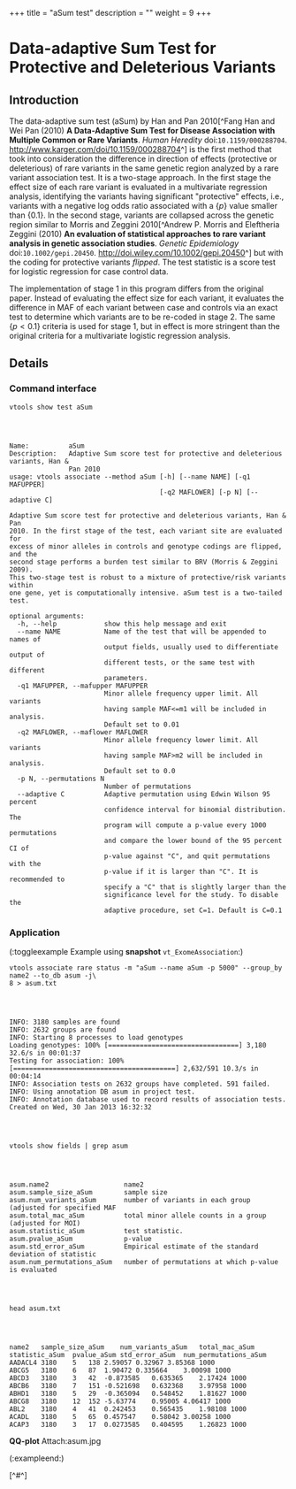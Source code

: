 +++
title = "aSum test"
description = ""
weight = 9
+++



# Data-adaptive Sum Test for Protective and Deleterious Variants 



## Introduction

The data-adaptive sum test (aSum) by Han and Pan 2010[^Fang Han and Wei Pan (2010) **A Data-Adaptive Sum Test for Disease Association with Multiple Common or Rare Variants**. *Human Heredity* doi:`10.1159/000288704`. <http://www.karger.com/doi/10.1159/000288704>^] is the first method that took into consideration the difference in direction of effects (protective or deleterious) of rare variants in the same genetic region analyzed by a rare variant association test. It is a two-stage approach. In the first stage the effect size of each rare variant is evaluated in a multivariate regression analysis, identifying the variants having significant "protective" effects, i.e., variants with a negative log odds ratio associated with a {$p$} value smaller than {$0.1$}. In the second stage, variants are collapsed across the genetic region similar to Morris and Zeggini 2010[^Andrew P. Morris and Eleftheria Zeggini (2010) **An evaluation of statistical approaches to rare variant analysis in genetic association studies**. *Genetic Epidemiology* doi:`10.1002/gepi.20450`. <http://doi.wiley.com/10.1002/gepi.20450>^] but with the coding for protective variants *flipped*. The test statistic is a score test for logistic regression for case control data. 

The implementation of stage 1 in this program differs from the original paper. Instead of evaluating the effect size for each variant, it evaluates the difference in MAF of each variant between case and controls via an exact test to determine which variants are to be re-coded in stage 2. The same {$p<0.1$} criteria is used for stage 1, but in effect is more stringent than the original criteria for a multivariate logistic regression analysis. 



## Details

### Command interface

    vtools show test aSum
    



    Name:          aSum
    Description:   Adaptive Sum score test for protective and deleterious variants, Han &
                   Pan 2010
    usage: vtools associate --method aSum [-h] [--name NAME] [-q1 MAFUPPER]
                                          [-q2 MAFLOWER] [-p N] [--adaptive C]
    
    Adaptive Sum score test for protective and deleterious variants, Han & Pan
    2010. In the first stage of the test, each variant site are evaluated for
    excess of minor alleles in controls and genotype codings are flipped, and the
    second stage performs a burden test similar to BRV (Morris & Zeggini 2009).
    This two-stage test is robust to a mixture of protective/risk variants within
    one gene, yet is computationally intensive. aSum test is a two-tailed test.
    
    optional arguments:
      -h, --help            show this help message and exit
      --name NAME           Name of the test that will be appended to names of
                            output fields, usually used to differentiate output of
                            different tests, or the same test with different
                            parameters.
      -q1 MAFUPPER, --mafupper MAFUPPER
                            Minor allele frequency upper limit. All variants
                            having sample MAF<=m1 will be included in analysis.
                            Default set to 0.01
      -q2 MAFLOWER, --maflower MAFLOWER
                            Minor allele frequency lower limit. All variants
                            having sample MAF>m2 will be included in analysis.
                            Default set to 0.0
      -p N, --permutations N
                            Number of permutations
      --adaptive C          Adaptive permutation using Edwin Wilson 95 percent
                            confidence interval for binomial distribution. The
                            program will compute a p-value every 1000 permutations
                            and compare the lower bound of the 95 percent CI of
                            p-value against "C", and quit permutations with the
                            p-value if it is larger than "C". It is recommended to
                            specify a "C" that is slightly larger than the
                            significance level for the study. To disable the
                            adaptive procedure, set C=1. Default is C=0.1
    



### Application

(:toggleexample Example using **snapshot** `vt_ExomeAssociation`:) 



    vtools associate rare status -m "aSum --name aSum -p 5000" --group_by name2 --to_db asum -j\
    8 > asum.txt
    



    INFO: 3180 samples are found
    INFO: 2632 groups are found
    INFO: Starting 8 processes to load genotypes
    Loading genotypes: 100% [=================================] 3,180 32.6/s in 00:01:37
    Testing for association: 100% [=========================================] 2,632/591 10.3/s in 00:04:14
    INFO: Association tests on 2632 groups have completed. 591 failed.
    INFO: Using annotation DB asum in project test.
    INFO: Annotation database used to record results of association tests. Created on Wed, 30 Jan 2013 16:32:32
    



    vtools show fields | grep asum
    



    asum.name2                   name2
    asum.sample_size_aSum        sample size
    asum.num_variants_aSum       number of variants in each group (adjusted for specified MAF
    asum.total_mac_aSum          total minor allele counts in a group (adjusted for MOI)
    asum.statistic_aSum          test statistic.
    asum.pvalue_aSum             p-value
    asum.std_error_aSum          Empirical estimate of the standard deviation of statistic
    asum.num_permutations_aSum   number of permutations at which p-value is evaluated
    



    head asum.txt
    



    name2	sample_size_aSum	num_variants_aSum	total_mac_aSum	statistic_aSum	pvalue_aSum	std_error_aSum	num_permutations_aSum
    AADACL4	3180	5	138	2.59057	0.32967	3.85368	1000
    ABCG5	3180	6	87	1.90472	0.335664	3.00098	1000
    ABCD3	3180	3	42	-0.873585	0.635365	2.17424	1000
    ABCB6	3180	7	151	-0.521698	0.632368	3.97958	1000
    ABHD1	3180	5	29	-0.365094	0.548452	1.81627	1000
    ABCG8	3180	12	152	-5.63774	0.95005	4.06417	1000
    ABL2	3180	4	41	0.242453	0.565435	1.98108	1000
    ACADL	3180	5	65	0.457547	0.58042	3.00258	1000
    ACAP3	3180	3	17	0.0273585	0.404595	1.26823	1000
    

**QQ-plot**  Attach:asum.jpg 

(:exampleend:) 

[^#^]